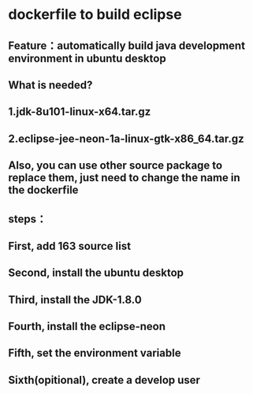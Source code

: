 # dockerfile to build eclipse


## Feature：automatically build java development environment in ubuntu desktop

## What is needed?
## 1.jdk-8u101-linux-x64.tar.gz
## 2.eclipse-jee-neon-1a-linux-gtk-x86_64.tar.gz
## Also, you can use other source package to replace them, just need to change the name in the dockerfile

## steps：
## First, add 163 source list

## Second, install the ubuntu desktop

## Third, install the JDK-1.8.0

## Fourth, install the eclipse-neon

## Fifth, set the environment variable

## Sixth(opitional), create a develop user
